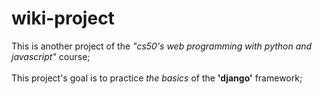 # wiki-project
This is another project of the *"cs50's web programming with python and javascript"* course;\
\
This project's goal is to practice *the basics* of the __'django'__ framework;
